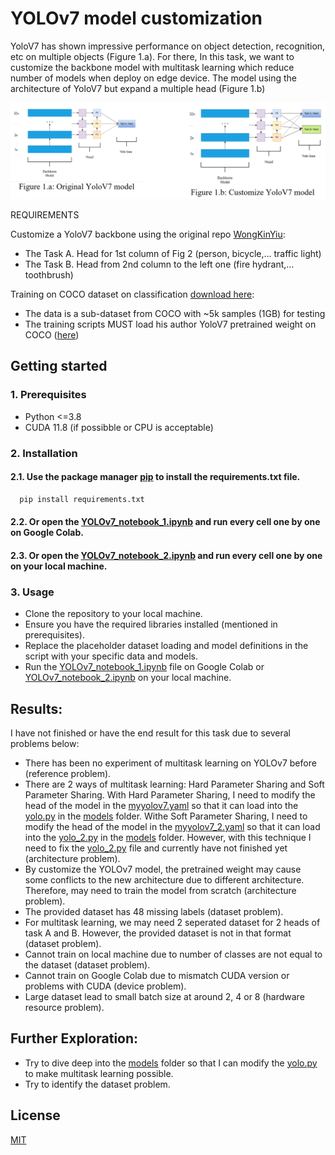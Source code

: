
# YOLOv7 model customization

YoloV7 has shown impressive performance on object detection, recognition, etc on multiple objects (Figure 1.a). For there, In this task, we want to customize the backbone model with multitask learning which reduce number of models when deploy on edge device. The model using the architecture of YoloV7 but expand a multiple head (Figure 1.b)

![YOLOv7 model architecture](readme_doc/img1.png) 

REQUIREMENTS

Customize a YoloV7 backbone using the original repo [WongKinYiu](https://github.com/WongKinYiu/yolov7):
- The Task A. Head for 1st column of Fig 2 (person, bicycle,… traffic light)
- The Task B. Head from 2nd column to the left one (fire hydrant,… toothbrush)

Training on COCO dataset on classification [download here](http://images.cocodataset.org/zips/val2017.zip):
- The data is a sub-dataset from COCO with ~5k samples (1GB) for testing
- The training scripts MUST load his author YoloV7 pretrained weight on COCO ([here](https://github.com/WongKinYiu/yolov7/releases/download/v0.1/yolov7.pt))

## Getting started

### 1. Prerequisites

- Python <=3.8
- CUDA 11.8 (if possibble or CPU is acceptable)

### 2. Installation

#### 2.1. Use the package manager [pip](https://pip.pypa.io/en/stable/) to install the requirements.txt file.

```bash
  pip install requirements.txt
```

#### 2.2. Or open the [YOLOv7_notebook_1.ipynb](https://github.com/sirrtt/K-and-G-Technology-Test/blob/main/YOLOv7_notebook_1.ipynb) and run every cell one by one on Google Colab.

#### 2.3. Or open the [YOLOv7_notebook_2.ipynb](https://github.com/sirrtt/K-and-G-Technology-Test/blob/main/YOLOv7_notebook_2.ipynb) and run every cell one by one on your local machine.

### 3. Usage

- Clone the repository to your local machine.
- Ensure you have the required libraries installed (mentioned in prerequisites).
- Replace the placeholder dataset loading and model definitions in the script with your specific data and models.
- Run the [YOLOv7_notebook_1.ipynb](https://github.com/sirrtt/K-and-G-Technology-Test/blob/main/YOLOv7_notebook_1.ipynb) file on Google Colab or [YOLOv7_notebook_2.ipynb](https://github.com/sirrtt/K-and-G-Technology-Test/blob/main/YOLOv7_notebook_2.ipynb) on your local machine.

## Results:

I have not finished or have the end result for this task due to several problems below:
- There has been no experiment of multitask learning on YOLOv7 before (reference problem).
- There are 2 ways of multitask learning: Hard Parameter Sharing and Soft Parameter Sharing. With Hard Parameter Sharing, I need to modify the head of the model in the [myyolov7.yaml](https://github.com/sirrtt/K-and-G-Technology-Test/blob/main/yolov7/cfg/training/myyolov7.yaml) so that it can load into the [yolo.py](https://github.com/sirrtt/K-and-G-Technology-Test/blob/main/yolov7/models/yolo.py) in the [models](https://github.com/sirrtt/K-and-G-Technology-Test/tree/main/yolov7/models) folder. Withe Soft Parameter Sharing, I need to modify the head of the model in the [myyolov7_2.yaml](https://github.com/sirrtt/K-and-G-Technology-Test/blob/main/yolov7/cfg/training/myyolov7_2.yaml) so that it can load into the [yolo_2.py](https://github.com/sirrtt/K-and-G-Technology-Test/blob/main/yolov7/models/yolo_2.py) in the [models](https://github.com/sirrtt/K-and-G-Technology-Test/tree/main/yolov7/models) folder. However, with this technique I need to fix the [yolo_2.py](https://github.com/sirrtt/K-and-G-Technology-Test/blob/main/yolov7/models/yolo_2.py) file and currently have not finished yet (architecture problem).
- By customize the YOLOv7 model, the pretrained weight may cause some conflicts to the new architecture due to different architecture. Therefore, may need to train the model from scratch (architecture problem).
- The provided dataset has 48 missing labels (dataset problem).
- For multitask learning, we may need 2 seperated dataset for 2 heads of task A and B. However, the provided dataset is not in that format (dataset problem).
- Cannot train on local machine due to number of classes are not equal to the dataset (dataset problem).
- Cannot train on Google Colab due to mismatch CUDA version or problems with CUDA (device problem).
- Large dataset lead to small batch size at around 2, 4 or 8 (hardware resource problem).

## Further Exploration:

- Try to dive deep into the [models](https://github.com/sirrtt/K-and-G-Technology-Test/tree/main/yolov7/models) folder so that I can modify the [yolo.py](https://github.com/sirrtt/K-and-G-Technology-Test/blob/main/yolov7/models/yolo.py) to make multitask learning possible.
- Try to identify the dataset problem.
    
## License

[MIT](https://choosealicense.com/licenses/mit/)

